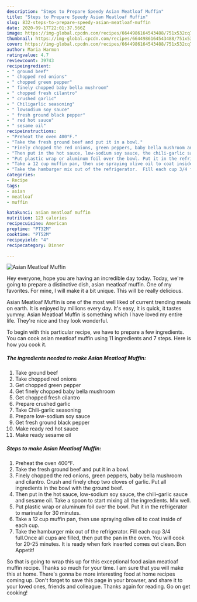```yaml
---
description: "Steps to Prepare Speedy Asian Meatloaf Muffin"
title: "Steps to Prepare Speedy Asian Meatloaf Muffin"
slug: 832-steps-to-prepare-speedy-asian-meatloaf-muffin
date: 2020-09-17T22:01:37.566Z
image: https://img-global.cpcdn.com/recipes/6644986164543488/751x532cq70/asian-meatloaf-muffin-recipe-main-photo.jpg
thumbnail: https://img-global.cpcdn.com/recipes/6644986164543488/751x532cq70/asian-meatloaf-muffin-recipe-main-photo.jpg
cover: https://img-global.cpcdn.com/recipes/6644986164543488/751x532cq70/asian-meatloaf-muffin-recipe-main-photo.jpg
author: Maria Harmon
ratingvalue: 4.7
reviewcount: 39743
recipeingredient:
- " ground beef"
- " chopped red onions"
- " chopped green pepper"
- " finely chopped baby bella mushroom"
- " chopped fresh cilantro"
- " crushed garlic"
- " Chiligarlic seasoning"
- " lowsodium soy sauce"
- " fresh ground black pepper"
- " red hot sauce"
- " sesame oil"
recipeinstructions:
- "Preheat the oven 400°F."
- "Take the fresh ground beef and put it in a bowl."
- "Finely chopped the red onions, green peppers, baby bella mushroom and cilantro. Crush and finely chop two cloves of garlic. Put all ingredients in the bowl with the ground beef."
- "Then put in the hot sauce, low-sodium soy sauce, the chili-garlic sauce and sesame oil.  Take a spoon to start mixing all the ingredients. Mix well."
- "Put plastic wrap or aluminum foil over the bowl. Put it in the refrigerator to marinate for 30 minutes."
- "Take a 12 cup muffin pan, then use spraying olive oil to coat inside of each cup."
- "Take the hamburger mix out of the refrigerator.  Fill each cup 3/4 full.Once all cups are filled, then put the pan in the oven. You will cook for 20-25 minutes. It is ready when fork inserted comes out clean. Bon Appetit!"
categories:
- Recipe
tags:
- asian
- meatloaf
- muffin

katakunci: asian meatloaf muffin 
nutrition: 123 calories
recipecuisine: American
preptime: "PT32M"
cooktime: "PT52M"
recipeyield: "4"
recipecategory: Dinner

---
```



![Asian Meatloaf Muffin](https://img-global.cpcdn.com/recipes/6644986164543488/751x532cq70/asian-meatloaf-muffin-recipe-main-photo.jpg)

Hey everyone, hope you are having an incredible day today. Today, we're going to prepare a distinctive dish, asian meatloaf muffin. One of my favorites. For mine, I will make it a bit unique. This will be really delicious.



Asian Meatloaf Muffin is one of the most well liked of current trending meals on earth. It is enjoyed by millions every day. It's easy, it is quick, it tastes yummy. Asian Meatloaf Muffin is something which I have loved my entire life. They're nice and they look wonderful.


To begin with this particular recipe, we have to prepare a few ingredients. You can cook asian meatloaf muffin using 11 ingredients and 7 steps. Here is how you cook it.

<!--inarticleads1-->

##### The ingredients needed to make Asian Meatloaf Muffin:

1. Take  ground beef
1. Take  chopped red onions
1. Get  chopped green pepper
1. Get  finely chopped baby bella mushroom
1. Get  chopped fresh cilantro
1. Prepare  crushed garlic
1. Take  Chili-garlic seasoning
1. Prepare  low-sodium soy sauce
1. Get  fresh ground black pepper
1. Make ready  red hot sauce
1. Make ready  sesame oil




<!--inarticleads2-->

##### Steps to make Asian Meatloaf Muffin:

1. Preheat the oven 400°F.
1. Take the fresh ground beef and put it in a bowl.
1. Finely chopped the red onions, green peppers, baby bella mushroom and cilantro. Crush and finely chop two cloves of garlic. Put all ingredients in the bowl with the ground beef.
1. Then put in the hot sauce, low-sodium soy sauce, the chili-garlic sauce and sesame oil.  Take a spoon to start mixing all the ingredients. Mix well.
1. Put plastic wrap or aluminum foil over the bowl. Put it in the refrigerator to marinate for 30 minutes.
1. Take a 12 cup muffin pan, then use spraying olive oil to coat inside of each cup.
1. Take the hamburger mix out of the refrigerator.  Fill each cup 3/4 full.Once all cups are filled, then put the pan in the oven. You will cook for 20-25 minutes. It is ready when fork inserted comes out clean. Bon Appetit!




So that is going to wrap this up for this exceptional food asian meatloaf muffin recipe. Thanks so much for your time. I am sure that you will make this at home. There's gonna be more interesting food at home recipes coming up. Don't forget to save this page in your browser, and share it to your loved ones, friends and colleague. Thanks again for reading. Go on get cooking!
